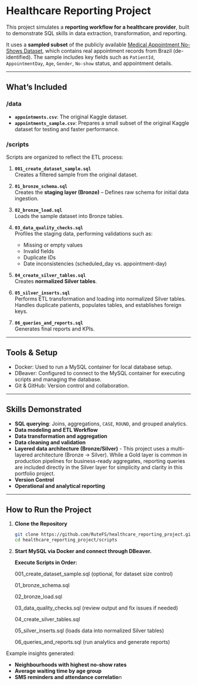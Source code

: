 # Healthcare Reporting Project

This project simulates a **reporting workflow for a healthcare provider**, built to demonstrate SQL skills in data extraction, transformation, and reporting.

It uses a **sampled subset** of the publicly available [Medical Appointment No-Shows Dataset](https://www.kaggle.com/datasets/joniarroba/noshowappointments), which contains real appointment records from Brazil (de-identified). The sample includes key fields such as `PatientId`, `AppointmentDay`, `Age`, `Gender`, `No-show` status, and appointment details.

---

## **What’s Included**

### /data
- **`appointments.csv`**: The original Kaggle dataset.
- **`appointments_sample.csv`**: Prepares a small subset of the original Kaggle dataset for testing and faster performance.

### /scripts
Scripts are organized to reflect the ETL process:
1. **`001_create_dataset_sample.sql`**  
   Creates a filtered sample from the original dataset.

2. **`01_bronze_schema.sql`**  
   Creates the **staging layer (Bronze)** – Defines raw schema for initial data ingestion.

3. **`02_bronze_load.sql`**  
   Loads the sample dataset into Bronze tables.

4. **`03_data_quality_checks.sql`**  
   Profiles the staging data, performing validations such as:
   - Missing or empty values
   - Invalid fields
   - Duplicate IDs
   - Date inconsistencies (scheduled_day vs. appointment-day)

5. **`04_create_silver_tables.sql`**  
   Creates **normalized Silver tables**.

6. **`05_silver_inserts.sql`**  
   Performs ETL transformation and loading into normalized Silver tables. Handles duplicate patients, populates tables, and establishes foreign keys.

7. **`06_queries_and_reports.sql`**  
   Generates final reports and KPIs.

---

## **Tools & Setup**
- Docker: Used to run a MySQL container for local database setup.
- DBeaver: Configured to connect to the MySQL container for executing scripts and managing the database.
- Git & GitHub: Version control and collaboration.
  
---

## **Skills Demonstrated**

- **SQL querying**: Joins, aggregations, `CASE`, `ROUND`, and grouped analytics.
- **Data modeling and ETL Workflow**
- **Data transformation and aggregation**
- **Data cleaning and validation**
- **Layered data architecture (Bronze/Silver)** - This project uses a multi-layered architecture (Bronze → Silver). While a Gold layer is common in production pipelines for business-ready aggregates, reporting queries are included directly in the Silver layer for simplicity and clarity in this portfolio project.
- **Version Control**
- **Operational and analytical reporting**

---

## **How to Run the Project**

1. **Clone the Repository**
   ```bash
   git clone https://github.com/RuteFS/healthcare_reporting_project.git
   cd healthcare_reporting_project/scripts

2. **Start MySQL via Docker and connect through DBeaver.**

   **Execute Scripts in Order:**

   001_create_dataset_sample.sql (optional, for dataset size control)

   01_bronze_schema.sql

   02_bronze_load.sql

   03_data_quality_checks.sql (review output and fix issues if needed)

   04_create_silver_tables.sql

   05_silver_inserts.sql (loads data into normalized Silver tables)

   06_queries_and_reports.sql (run analytics and generate reports)


Example insights generated:
- **Neighbourhoods with highest no-show rates**
- **Average waiting time by age group**
- **SMS reminders and attendance correlatio**n
